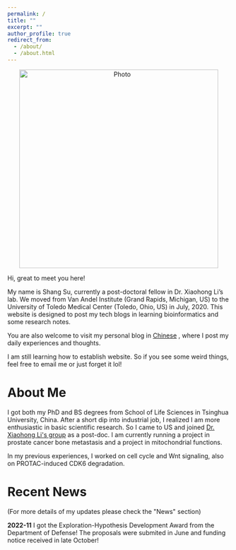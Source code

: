 ```yaml
---
permalink: /
title: ""
excerpt: ""
author_profile: true
redirect_from: 
  - /about/
  - /about.html
---
```


<p align="center">
  <img src="https://sushang-thu.github.io/files/Shang_in_Miami.jpg?raw=true" alt="Photo" style="width: 450px;"/> 
</p>


<p>Hi, great to meet you here!</p>
<p>My name is Shang Su, currently a post-doctoral fellow in Dr. Xiaohong Li’s lab. We moved from Van Andel Institute (Grand Rapids, Michigan, US) to the University of Toledo Medical Center (Toledo, Ohio, US) in July, 2020. This website is designed to post my tech blogs in learning bioinformatics and some research notes.</p>
<p>You are also welcome to visit my personal blog in <a href="https://sushang.life/">Chinese</a> , where I post my daily experiences and thoughts.</p>
<p>I am still learning how to establish website. So if you see some weird things, feel free to email me or just forget it lol!</p>

# About Me

I got both my PhD and BS degrees from School of Life Sciences in Tsinghua University, China. After a short dip into industrial job, I realized I am more enthusiastic in basic scientific research. So I came to US and joined <a href="https://xiaohonglilab.com/">Dr. Xiaohong Li's group</a> as a post-doc.
I am currently running a project in prostate cancer bone metastasis and a project in mitochondrial functions.

In my previous experiences, I worked on cell cycle and Wnt signaling, also on PROTAC-induced CDK6 degradation.



# Recent News

(For more details of my updates please check the "News" section)

<strong>2022-11</strong>  I got the Exploration-Hypothesis Development Award from the Department of Defense! The proposals were submited in June and funding notice received in late October!




